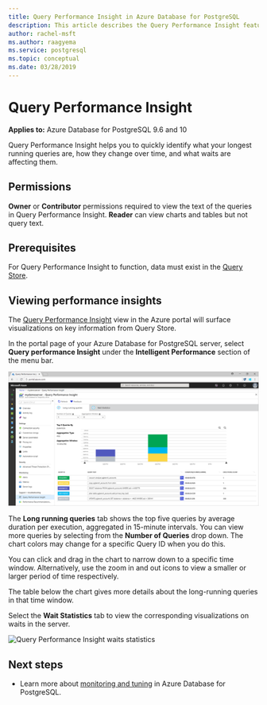 ```yaml
---
title: Query Performance Insight in Azure Database for PostgreSQL
description: This article describes the Query Performance Insight feature in Azure Database for PostgreSQL.
author: rachel-msft
ms.author: raagyema
ms.service: postgresql
ms.topic: conceptual
ms.date: 03/28/2019
---
```


# Query Performance Insight 

**Applies to:** Azure Database for PostgreSQL 9.6 and 10

Query Performance Insight helps you to quickly identify what your longest running queries are, how they change over time, and what waits are affecting them.

## Permissions
**Owner** or **Contributor** permissions required to view the text of the queries in Query Performance Insight. **Reader** can view charts and tables but not query text.

## Prerequisites
For Query Performance Insight to function, data must exist in the [Query Store](concepts-query-store.md).

## Viewing performance insights
The [Query Performance Insight](concepts-query-performance-insight.md) view in the Azure portal will surface visualizations on key information from Query Store. 

In the portal page of your Azure Database for PostgreSQL server, select **Query performance Insight** under the **Intelligent Performance** section of the menu bar.

![Query Performance Insight long running queries](./media/concepts-query-performance-insight/query-performance-insight-landing-page.png)

The **Long running queries** tab shows the top five queries by average duration per execution, aggregated in 15-minute intervals. You can view more queries by selecting from the **Number of Queries** drop down. The chart colors may change for a specific Query ID when you do this.

You can click and drag in the chart to narrow down to a specific time window. Alternatively, use the zoom in and out icons to view a smaller or larger period of time respectively.

The table below the chart gives more details about the long-running queries in that time window.

Select the **Wait Statistics** tab to view the corresponding visualizations on waits in the server.

![Query Performance Insight waits statistics](./media/concepts-query-performance-insight/query-performance-insight-wait-statistics.png)

## Next steps
- Learn more about [monitoring and tuning](concepts-monitoring.md) in Azure Database for PostgreSQL.


